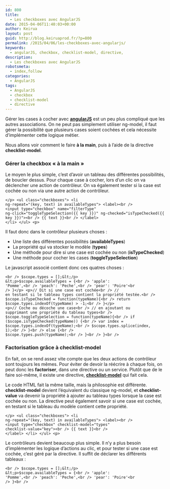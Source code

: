 ```yaml
---
id: 800
title:
  - Les checkboxes avec AngularJS
date: 2015-04-06T11:40:03+00:00
author: Keirua
layout: post
guid: http://blog.keiruaprod.fr/?p=800
permalink: /2015/04/06/les-checkboxes-avec-angularjs/
keywords:
  - angularJS, checkbox, checklist-model, directive,
description:
  - Les checkboxes avec AngularJS
robotsmeta:
  - index,follow
categories:
  - AngularJS
tags:
  - AngularJS
  - checkbox
  - checklist-model
  - directive
---
```

Gérer les cases à cocher avec **[angularJS](https://angularjs.org/ "AngularJS")** est un peu plus compliqué que les autres associations. On ne peut pas simplement utiliser ng-model, il faut gérer la possibilité que plusieurs cases soient cochées et cela nécessite d&rsquo;implémenter cette logique métier.

Nous allons voir comment le faire **à la main**, puis à l&rsquo;aide de la directive **checklist-model**.

### Gérer la checkbox « à la main »

Le moyen le plus simple, c&rsquo;est d&rsquo;avoir un tableau des différentes possibilités, de boucler dessus. Pour chaque case à cocher, lors d&rsquo;un clic on va déclencher une action de contrôleur. On va également tester si la case est cochée ou non via une autre action de contrôleur. 

<code lang="html">&lt;/p>
&lt;ul class="checkboxes">
&lt;li ng-repeat="(key, text) in availableTypes">
        &lt;label>&lt;br />
            &lt;input type="checkbox"
                name="filterType"
                ng-click="toggleTypeSelection({{ key }})"
                ng-checked="isTypeChecked({{ key }})">&lt;br />
                {{ text }}&lt;br />
        &lt;/label>
    &lt;/li>
&lt;/ul>
&lt;p></code>

Il faut donc dans le contrôleur plusieurs choses :

  * Une liste des différentes possibilités (**availableTypes**)
  * La propriété qui va stocker le modèle (**types**) 
  * Une méthode pour dire si une case est cochée ou non (**isTypeChecked**)
  * Une méthode pour cocher les cases (**toggleTypeSelection**)

Le javascript associé contient donc ces quatres choses :

<code lang="javascript">&lt;br />
$scope.types = [];&lt;/p>
&lt;p>$scope.availableTypes = {&lt;br />
    'apple': 'Pomme',&lt;br />
    'peach': 'Peche',&lt;br />
    'pear':  'Poire'&lt;br />
}&lt;/p>
&lt;p>// Dit si une case est cochée&lt;br />
// en testant si le tableau types contient la propriété testée.&lt;br />
$scope.isTypeChecked = function(typeName){&lt;br />
    return $scope.types.indexOf(typeName) > -1;&lt;br />
}&lt;/p>
&lt;p>// Coche ou décoche une case&lt;br />
// en ajoutant ou supprimant une propriété du tableau types&lt;br />
$scope.toggleTypeSelection = function(typeName){&lt;br />
    if ($scope.isTypeChecked(typeName)) {&lt;br />
        var index = $scope.types.indexOf(typeName);&lt;br />
        $scope.types.splice(index, 1);&lt;br />
    }&lt;br />
    else {&lt;br />
      $scope.types.push(typeName);&lt;br />
    }&lt;br />
}&lt;br />
</code>

### Factorisation grâce à checklist-model

En fait, on se rend assez vite compte que les deux actions de contrôleur sont toujours les mêmes. Pour éviter de devoir la réécrire à chaque fois, on peut donc les **factoriser**, dans une directive ou un service. Plutôt que de le faire soi-même, il existe une directive, **[checklist-model](http://vitalets.github.io/checklist-model/ "checklist-model")** qui fait cela.

Le code HTML fait la même taille, mais la philosophie est différente. **checklist-model** devient l&rsquo;équivalent du classique ng-model, et **checklist-value** va devenir la propriété à ajouter au tableau types lorsque la case est cochée ou non. La directive peut également savoir si une case est cochée, en testant si le tableau du modèle contient cette propriété.

<code lang="html">&lt;/p>
&lt;ul class="checkboxes">
&lt;li ng-repeat="(key, text) in availableTypes">
        &lt;label>&lt;br />
            &lt;input type="checkbox"
                checklist-model="types"
                checklist-value="key">&lt;br />
                {{ text }}&lt;br />
        &lt;/label>
    &lt;/li>
&lt;/ul>
&lt;p></code>

Le contrôleurs devient beaucoup plus simple. Il n&rsquo;y a plus besoin d&rsquo;implémenter les logique d&rsquo;actions au clic, et pour tester si une case est cochée, c&rsquo;est géré par la directive. Il suffit de déclarer les différents tableaux :

<code lang="javascript">&lt;br />
$scope.types = [];&lt;/p>
&lt;p>$scope.availableTypes = {&lt;br />
    'apple': 'Pomme',&lt;br />
    'peach': 'Peche',&lt;br />
    'pear':  'Poire'&lt;br />
}&lt;br />
</code>